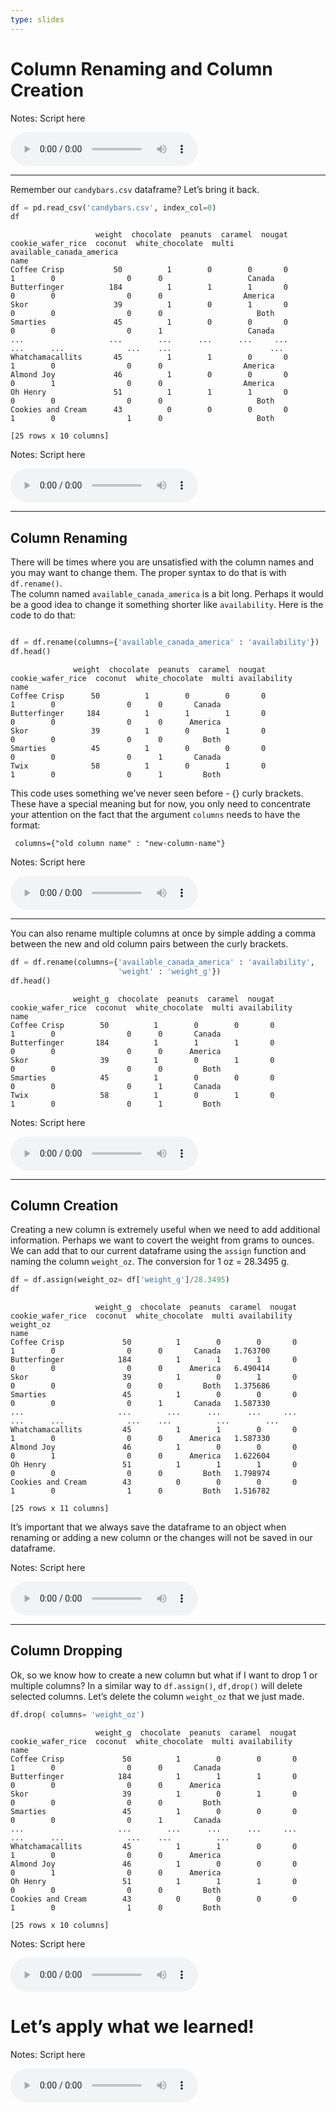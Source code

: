 ```yaml
---
type: slides
---
```


# Column Renaming and Column Creation

Notes: Script here

<html>

<audio controls >

<source src="placeholder_audio.mp3" />

</audio>

</html>

---

Remember our `candybars.csv` dataframe? Let’s bring it back.

``` python
df = pd.read_csv('candybars.csv', index_col=0)
df
```

```out
                   weight  chocolate  peanuts  caramel  nougat  cookie_wafer_rice  coconut  white_chocolate  multi available_canada_america
name                                                                                                                                       
Coffee Crisp           50          1        0        0       0                  1        0                0      0                   Canada
Butterfinger          184          1        1        1       0                  0        0                0      0                  America
Skor                   39          1        0        1       0                  0        0                0      0                     Both
Smarties               45          1        0        0       0                  0        0                0      1                   Canada
...                   ...        ...      ...      ...     ...                ...      ...              ...    ...                      ...
Whatchamacallits       45          1        1        0       0                  1        0                0      0                  America
Almond Joy             46          1        0        0       0                  0        1                0      0                  America
Oh Henry               51          1        1        1       0                  0        0                0      0                     Both
Cookies and Cream      43          0        0        0       0                  1        0                1      0                     Both

[25 rows x 10 columns]
```

Notes: Script here

<html>

<audio controls >

<source src="placeholder_audio.mp3" />

</audio>

</html>

---

## Column Renaming

There will be times where you are unsatisfied with the column names and
you may want to change them. The proper syntax to do that is with
`df.rename()`.  
The column named `available_canada_america` is a bit long. Perhaps it
would be a good idea to change it something shorter like `availability`.
Here is the code to do that:

``` python

df = df.rename(columns={'available_canada_america' : 'availability'})
df.head()
```

```out
              weight  chocolate  peanuts  caramel  nougat  cookie_wafer_rice  coconut  white_chocolate  multi availability
name                                                                                                                      
Coffee Crisp      50          1        0        0       0                  1        0                0      0       Canada
Butterfinger     184          1        1        1       0                  0        0                0      0      America
Skor              39          1        0        1       0                  0        0                0      0         Both
Smarties          45          1        0        0       0                  0        0                0      1       Canada
Twix              58          1        0        1       0                  1        0                0      1         Both
```

This code uses something we’ve never seen before - {} curly brackets.
These have a special meaning but for now, you only need to concentrate
your attention on the fact that the argument `columns` needs to have the
format:

``` 
 columns={"old column name" : "new-column-name"}
```

Notes: Script here

<html>

<audio controls >

<source src="placeholder_audio.mp3" />

</audio>

</html>

---

You can also rename multiple columns at once by simple adding a comma
between the new and old column pairs between the curly brackets.

``` python
df = df.rename(columns={'available_canada_america' : 'availability',
                        'weight' : 'weight_g'})
df.head()
```

```out
              weight_g  chocolate  peanuts  caramel  nougat  cookie_wafer_rice  coconut  white_chocolate  multi availability
name                                                                                                                        
Coffee Crisp        50          1        0        0       0                  1        0                0      0       Canada
Butterfinger       184          1        1        1       0                  0        0                0      0      America
Skor                39          1        0        1       0                  0        0                0      0         Both
Smarties            45          1        0        0       0                  0        0                0      1       Canada
Twix                58          1        0        1       0                  1        0                0      1         Both
```

Notes: Script here

<html>

<audio controls >

<source src="placeholder_audio.mp3" />

</audio>

</html>

---

## Column Creation

Creating a new column is extremely useful when we need to add additional
information. Perhaps we want to covert the weight from grams to ounces.
We can add that to our current dataframe using the `assign` function and
naming the column `weight_oz`. The conversion for 1 oz = 28.3495 g.

``` python
df = df.assign(weight_oz= df['weight_g']/28.3495)
df
```

```out
                   weight_g  chocolate  peanuts  caramel  nougat  cookie_wafer_rice  coconut  white_chocolate  multi availability  weight_oz
name                                                                                                                                        
Coffee Crisp             50          1        0        0       0                  1        0                0      0       Canada   1.763700
Butterfinger            184          1        1        1       0                  0        0                0      0      America   6.490414
Skor                     39          1        0        1       0                  0        0                0      0         Both   1.375686
Smarties                 45          1        0        0       0                  0        0                0      1       Canada   1.587330
...                     ...        ...      ...      ...     ...                ...      ...              ...    ...          ...        ...
Whatchamacallits         45          1        1        0       0                  1        0                0      0      America   1.587330
Almond Joy               46          1        0        0       0                  0        1                0      0      America   1.622604
Oh Henry                 51          1        1        1       0                  0        0                0      0         Both   1.798974
Cookies and Cream        43          0        0        0       0                  1        0                1      0         Both   1.516782

[25 rows x 11 columns]
```

It’s important that we always save the dataframe to an object when
renaming or adding a new column or the changes will not be saved in our
dataframe.

Notes: Script here

<html>

<audio controls >

<source src="placeholder_audio.mp3" />

</audio>

</html>

---

## Column Dropping

Ok, so we know how to create a new column but what if I want to drop 1
or multiple columns? In a similar way to `df.assign()`, `df,drop()` will
delete selected columns. Let’s delete the column `weight_oz` that we
just
    made.

``` python
df.drop( columns= 'weight_oz')
```

```out
                   weight_g  chocolate  peanuts  caramel  nougat  cookie_wafer_rice  coconut  white_chocolate  multi availability
name                                                                                                                             
Coffee Crisp             50          1        0        0       0                  1        0                0      0       Canada
Butterfinger            184          1        1        1       0                  0        0                0      0      America
Skor                     39          1        0        1       0                  0        0                0      0         Both
Smarties                 45          1        0        0       0                  0        0                0      1       Canada
...                     ...        ...      ...      ...     ...                ...      ...              ...    ...          ...
Whatchamacallits         45          1        1        0       0                  1        0                0      0      America
Almond Joy               46          1        0        0       0                  0        1                0      0      America
Oh Henry                 51          1        1        1       0                  0        0                0      0         Both
Cookies and Cream        43          0        0        0       0                  1        0                1      0         Both

[25 rows x 10 columns]
```

Notes: Script here

<html>

<audio controls >

<source src="placeholder_audio.mp3" />

</audio>

</html>

# Let’s apply what we learned\!

Notes: Script here

<html>

<audio controls >

<source src="placeholder_audio.mp3" />

</audio>

</html>
